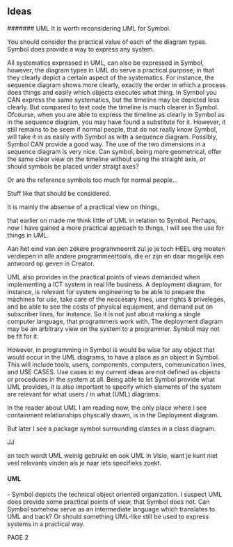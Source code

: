 ﻿## **Ideas**


####### UML
It is worth reconsidering UML for Symbol.

You should consider the practical value of each of the diagram types. Symbol does provide a way to express any system. 

All systematics expressed in UML, can also be expressed in Symbol, however, the diagram types in UML do serve a practical purpose, in that they clearly depict a certain aspect of the systematics. For instance, the sequence diagram shows more clearly, exactly the order in which a process does things and easily which objects executes what thing. In Symbol you CAN express the same systematics, but the timeline may be depicted less clearly. But compared to text code the timeline is much clearer in Symbol. Ofcourse, when you are able to express the timeline as clearly in Symbol as in the sequence diagram, you may have found a substitute for it. However, it still remains to be seem if normal people, that do not really know Symbol, will take it in as easily with Symbol as with a sequence diagram. Possibly, Symbol CAN provide a good way. The use of the two dimensions in a sequence diagram is very nice. Can symbol, being more geometrical, offer the same clear view on the timeline without using the straight axis, or should symbols be placed under straigt axes?

Or are the reference symbols too much for normal people...

Stuff like that should be considered.


It is mainly the absense of a practical view on things,

that earlier on made me think little of UML in relation to Symbol. Perhaps, now I have gained a more practical approach to things, I will see the use for things in UML.

Aan het eind van een zekere programmeerrit zul je je toch HEEL erg moeten verdiepen in alle andere programmeertools, die er zijn en daar mogelijk een antwoord op geven in Creator.

UML also provides in the practical points of views demanded when implementing a ICT system in real life business. A deployment diagram, for instance, is relevant for system engineering to be able to prepare the machines for use, take care of the neccesary lines, user rights & priveleges, and be able to see the costs of physical equipment, and demand put on subscriber lines, for instance. So it is not just about making a single computer language, that programmers work with. The deployment diagram may be an arbitrary view on the system to a programmer. Symbol may not be fit for it.

However, in programming in Symbol is would be wise for any object that would occur in the UML diagrams, to have a place as an object in Symbol. This will include tools, users, components, computers, communication lines, and USE CASES. Use cases in my current ideas are not defined as objects or procedures in the system at all. Being able to let Symbol provide what UML provides, it is also important to specify which elements of the system are relevant for what users / in what (UML) diagrams.


In the reader about UML I am reading now, the only place where I see containment relationships physcally drawn, is in the Deployment diagram.

But later I see a package symbol surrounding classes in a class diagram.

JJ

en toch wordt UML weinig gebruikt en ook UML in Visio, want je kunt niet veel relevants vinden als je naar iets specifieks zoekt.





#### **UML**
\- Symbol depicts the technical object oriented organization. I suspect UML does provide some practical points of view, that Symbol does not. Can Symbol somehow serve as an intermediate language which translates to UML and back? Or should something UML-like still be used to express systems in a practical way.

PAGE  2

